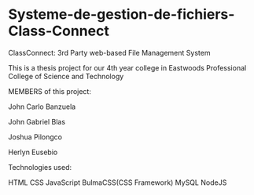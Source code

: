 # Systeme-de-gestion-de-fichiers-Class-Connect
ClassConnect: 3rd Party web-based File Management System


This is a thesis project for our 4th year college in Eastwoods Professional College of Science and Technology



MEMBERS of this project:

John Carlo Banzuela

John Gabriel Blas

Joshua Pilongco

Herlyn Eusebio

Technologies used:

HTML
CSS
JavaScript
BulmaCSS(CSS Framework)
MySQL
NodeJS
